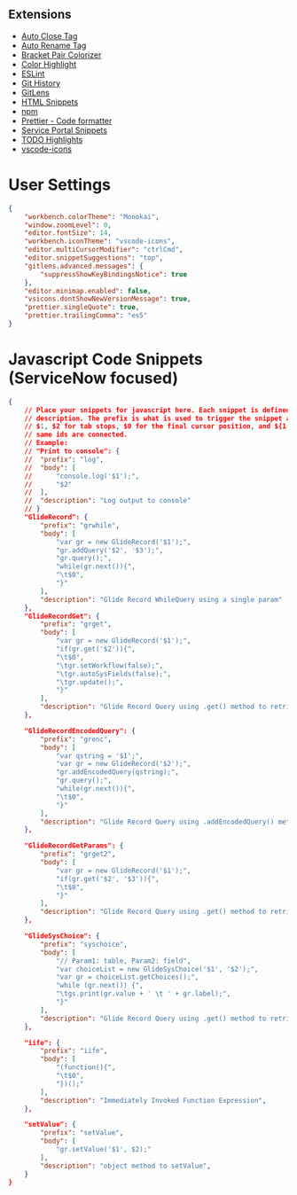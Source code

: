 ## Extensions
* [Auto Close Tag](https://marketplace.visualstudio.com/items?itemName=formulahendry.auto-close-tag)
* [Auto Rename Tag](https://marketplace.visualstudio.com/items?itemName=formulahendry.auto-rename-tag)
* [Bracket Pair Colorizer](https://marketplace.visualstudio.com/items?itemName=CoenraadS.bracket-pair-colorizer)
* [Color Highlight](https://marketplace.visualstudio.com/items?itemName=naumovs.color-highlight)
* [ESLint](https://marketplace.visualstudio.com/items?itemName=dbaeumer.vscode-eslint)
* [Git History](https://marketplace.visualstudio.com/items?itemName=donjayamanne.githistory)
* [GitLens](https://marketplace.visualstudio.com/items?itemName=eamodio.gitlens)
* [HTML Snippets](https://marketplace.visualstudio.com/items?itemName=wgenial.html-snippets)
* [npm](https://marketplace.visualstudio.com/items?itemName=eg2.vscode-npm-script)
* [Prettier - Code formatter](https://marketplace.visualstudio.com/items?itemName=esbenp.prettier-vscode)
* [Service Portal Snippets](https://marketplace.visualstudio.com/items?itemName=stevengregory.service-portal-snippets)
* [TODO Highlights](https://marketplace.visualstudio.com/items?itemName=wayou.vscode-todo-highlight)
* [vscode-icons](https://marketplace.visualstudio.com/items?itemName=robertohuertasm.vscode-icons)

# User Settings
```json
{
    "workbench.colorTheme": "Monokai",
    "window.zoomLevel": 0,
    "editor.fontSize": 14,
    "workbench.iconTheme": "vscode-icons",
    "editor.multiCursorModifier": "ctrlCmd",
    "editor.snippetSuggestions": "top",
    "gitlens.advanced.messages": {
        "suppressShowKeyBindingsNotice": true
    },
    "editor.minimap.enabled": false,
    "vsicons.dontShowNewVersionMessage": true,
    "prettier.singleQuote": true,
    "prettier.trailingComma": "es5"
}
```

# Javascript Code Snippets (ServiceNow focused)
```json
{
	// Place your snippets for javascript here. Each snippet is defined under a snippet name and has a prefix, body and 
	// description. The prefix is what is used to trigger the snippet and the body will be expanded and inserted. Possible variables are:
	// $1, $2 for tab stops, $0 for the final cursor position, and ${1:label}, ${2:another} for placeholders. Placeholders with the 
	// same ids are connected.
	// Example:
	// "Print to console": {
	// 	"prefix": "log",
	// 	"body": [
	// 		"console.log('$1');",
	// 		"$2"
	// 	],
	// 	"description": "Log output to console"
	// }
	"GlideRecord": {
		"prefix": "grwhile",
		"body": [
			"var gr = new GlideRecord('$1');",
			"gr.addQuery('$2', '$3');",
			"gr.query();",
			"while(gr.next()){",
			"\t$0",
			"}"
		],
		"description": "Glide Record WhileQuery using a single param"
	},
	"GlideRecordGet": {
		"prefix": "grget",
		"body": [
			"var gr = new GlideRecord('$1');",
			"if(gr.get('$2')){",
			"\t$0",
			"\tgr.setWorkflow(false);",
			"\tgr.autoSysFields(false);",
			"\tgr.update();",
			"}"
		],
		"description": "Glide Record Query using .get() method to retrieve one record by sys_id"
	},

	"GlideRecordEncodedQuery": {
		"prefix": "grenc",
		"body": [
			"var qstring = '$1';",
			"var gr = new GlideRecord('$2');",
			"gr.addEncodedQuery(qstring);",
			"gr.query();",
			"while(gr.next()){",
			"\t$0",
			"}"
		],
		"description": "Glide Record Query using .addEncodedQuery() method"
	},

	"GlideRecordGetParams": {
		"prefix": "grget2",
		"body": [
			"var gr = new GlideRecord('$1');",
			"if(gr.get('$2', '$3')){",
			"\t$0",
			"}"
		],
		"description": "Glide Record Query using .get() method to retrieve one record by one param"
	},

	"GlideSysChoice": {
		"prefix": "syschoice",
		"body": [
			"// Param1: table, Param2: field",
			"var choiceList = new GlideSysChoice('$1', '$2');",
			"var gr = choiceList.getChoices();",
			"while (gr.next()) {",
  			"\tgs.print(gr.value + ' \t ' + gr.label);",
			"}"
		],
		"description": "Glide Record Query using .get() method to retrieve one record by one param"
	},

	"iife": {
		"prefix": "iife",
		"body": [
			"(function(){",
			"\t$0",
			"})();"
		],
		"description": "Immediately Invoked Function Expression",
	},

	"setValue": {
		"prefix": "setValue",
		"body": [
			"gr.setValue('$1', $2);"
		],
		"description": "object method to setValue",
	}
}

```
